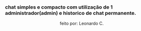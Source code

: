 ### chat simples e compacto com utilização de 1 administrador(admin) e historico de chat permanente.
<p align="center">feito por: Leonardo C.</p>
